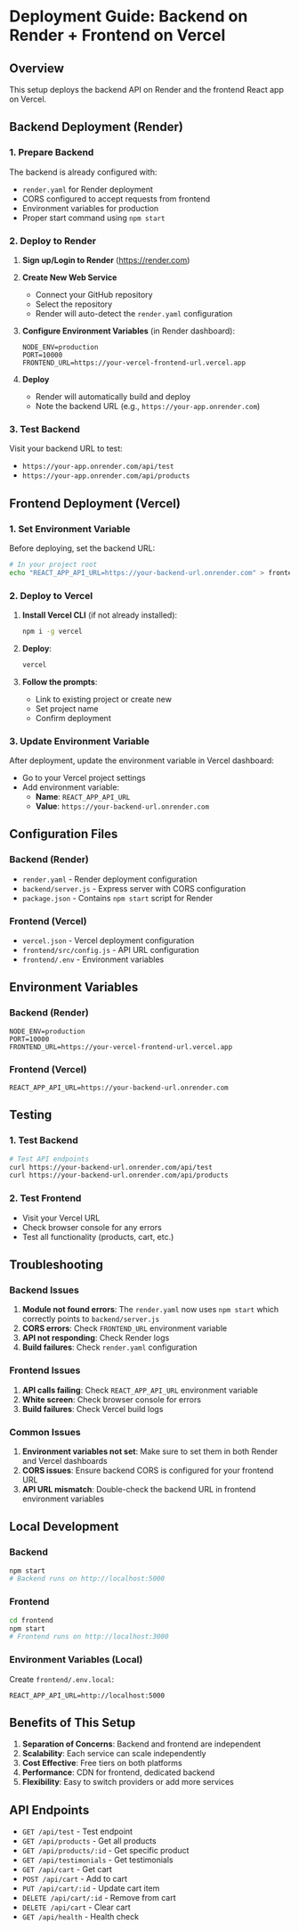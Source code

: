 # Deployment Guide: Backend on Render + Frontend on Vercel

## Overview
This setup deploys the backend API on Render and the frontend React app on Vercel.

## Backend Deployment (Render)

### 1. Prepare Backend
The backend is already configured with:
- `render.yaml` for Render deployment
- CORS configured to accept requests from frontend
- Environment variables for production
- Proper start command using `npm start`

### 2. Deploy to Render

1. **Sign up/Login to Render** (https://render.com)

2. **Create New Web Service**
   - Connect your GitHub repository
   - Select the repository
   - Render will auto-detect the `render.yaml` configuration

3. **Configure Environment Variables** (in Render dashboard):
   ```
   NODE_ENV=production
   PORT=10000
   FRONTEND_URL=https://your-vercel-frontend-url.vercel.app
   ```

4. **Deploy**
   - Render will automatically build and deploy
   - Note the backend URL (e.g., `https://your-app.onrender.com`)

### 3. Test Backend
Visit your backend URL to test:
- `https://your-app.onrender.com/api/test`
- `https://your-app.onrender.com/api/products`

## Frontend Deployment (Vercel)

### 1. Set Environment Variable
Before deploying, set the backend URL:
```bash
# In your project root
echo "REACT_APP_API_URL=https://your-backend-url.onrender.com" > frontend/.env
```

### 2. Deploy to Vercel

1. **Install Vercel CLI** (if not already installed):
   ```bash
   npm i -g vercel
   ```

2. **Deploy**:
   ```bash
   vercel
   ```

3. **Follow the prompts**:
   - Link to existing project or create new
   - Set project name
   - Confirm deployment

### 3. Update Environment Variable
After deployment, update the environment variable in Vercel dashboard:
- Go to your Vercel project settings
- Add environment variable:
  - **Name**: `REACT_APP_API_URL`
  - **Value**: `https://your-backend-url.onrender.com`

## Configuration Files

### Backend (Render)
- `render.yaml` - Render deployment configuration
- `backend/server.js` - Express server with CORS configuration
- `package.json` - Contains `npm start` script for Render

### Frontend (Vercel)
- `vercel.json` - Vercel deployment configuration
- `frontend/src/config.js` - API URL configuration
- `frontend/.env` - Environment variables

## Environment Variables

### Backend (Render)
```env
NODE_ENV=production
PORT=10000
FRONTEND_URL=https://your-vercel-frontend-url.vercel.app
```

### Frontend (Vercel)
```env
REACT_APP_API_URL=https://your-backend-url.onrender.com
```

## Testing

### 1. Test Backend
```bash
# Test API endpoints
curl https://your-backend-url.onrender.com/api/test
curl https://your-backend-url.onrender.com/api/products
```

### 2. Test Frontend
- Visit your Vercel URL
- Check browser console for any errors
- Test all functionality (products, cart, etc.)

## Troubleshooting

### Backend Issues
1. **Module not found errors**: The `render.yaml` now uses `npm start` which correctly points to `backend/server.js`
2. **CORS errors**: Check `FRONTEND_URL` environment variable
3. **API not responding**: Check Render logs
4. **Build failures**: Check `render.yaml` configuration

### Frontend Issues
1. **API calls failing**: Check `REACT_APP_API_URL` environment variable
2. **White screen**: Check browser console for errors
3. **Build failures**: Check Vercel build logs

### Common Issues
1. **Environment variables not set**: Make sure to set them in both Render and Vercel dashboards
2. **CORS issues**: Ensure backend CORS is configured for your frontend URL
3. **API URL mismatch**: Double-check the backend URL in frontend environment variables

## Local Development

### Backend
```bash
npm start
# Backend runs on http://localhost:5000
```

### Frontend
```bash
cd frontend
npm start
# Frontend runs on http://localhost:3000
```

### Environment Variables (Local)
Create `frontend/.env.local`:
```env
REACT_APP_API_URL=http://localhost:5000
```

## Benefits of This Setup

1. **Separation of Concerns**: Backend and frontend are independent
2. **Scalability**: Each service can scale independently
3. **Cost Effective**: Free tiers on both platforms
4. **Performance**: CDN for frontend, dedicated backend
5. **Flexibility**: Easy to switch providers or add more services

## API Endpoints

- `GET /api/test` - Test endpoint
- `GET /api/products` - Get all products
- `GET /api/products/:id` - Get specific product
- `GET /api/testimonials` - Get testimonials
- `GET /api/cart` - Get cart
- `POST /api/cart` - Add to cart
- `PUT /api/cart/:id` - Update cart item
- `DELETE /api/cart/:id` - Remove from cart
- `DELETE /api/cart` - Clear cart
- `GET /api/health` - Health check 